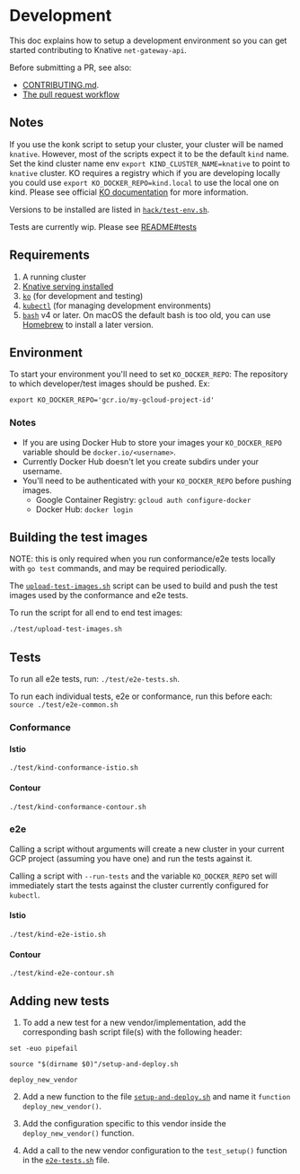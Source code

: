 # Development
This doc explains how to setup a development environment so you can get started
contributing to Knative `net-gateway-api`.

Before submitting a PR, see also:
- [CONTRIBUTING.md](./CONTRIBUTING.md).
- [The pull request workflow](https://knative.dev/community/contributing/reviewing/)

## Notes
If you use the konk script to setup your cluster, your cluster will be named `knative`. However, most of the scripts expect it to be the default `kind` name. Set the kind cluster name env `export KIND_CLUSTER_NAME=knative` to point to `knative` cluster. KO requires a registry which if you are developing locally you could use `export KO_DOCKER_REPO=kind.local` to use the local one on kind. Please see official [KO documentation](https://github.com/google/ko#local-publishing-options) for more information.

Versions to be installed are listed in [`hack/test-env.sh`](hack/test-env.sh).

Tests are currently wip. Please see [README#tests](README.md#tests)

## Requirements
1. A running cluster
2. [Knative serving installed](README.md#install-knative-serving)
3. [`ko`](https://github.com/google/ko) (for development and testing)
4. [`kubectl`](https://kubernetes.io/docs/tasks/tools/install-kubectl/) (for managing development environments)
5. [`bash`](https://www.gnu.org/software/bash/) v4 or later. On macOS the default bash is too old, you can use [Homebrew](https://brew.sh) to install a later version.

## Environment
To start your environment you'll need to set `KO_DOCKER_REPO`: The repository to which developer/test images should be pushed. Ex:

```shell
export KO_DOCKER_REPO='gcr.io/my-gcloud-project-id'
```

### Notes
- If you are using Docker Hub to store your images your `KO_DOCKER_REPO` variable should be `docker.io/<username>`.
- Currently Docker Hub doesn't let you create subdirs under your username.
- You'll need to be authenticated with your `KO_DOCKER_REPO` before pushing images.
  - Google Container Registry: `gcloud auth configure-docker`
  - Docker Hub: `docker login`

## Building the test images
NOTE: this is only required when you run conformance/e2e tests locally with `go test` commands, and may be required periodically.

The [`upload-test-images.sh`](test/upload-test-images.sh) script can be used to build and push the test images used by the conformance and e2e tests.

To run the script for all end to end test images:

```bash
./test/upload-test-images.sh
```

## Tests
To run all e2e  tests, run: `./test/e2e-tests.sh`.

To run each individual tests, e2e or conformance, run this before each: `source ./test/e2e-common.sh`
### Conformance
#### Istio
`./test/kind-conformance-istio.sh`

#### Contour
`./test/kind-conformance-contour.sh`

### e2e
Calling a script without arguments will create a new cluster in your current GCP project (assuming you have one) and run the tests against it.

Calling a script with `--run-tests` and the variable `KO_DOCKER_REPO` set will immediately start the tests against the cluster currently configured for `kubectl`.

#### Istio
`./test/kind-e2e-istio.sh`

#### Contour
`./test/kind-e2e-contour.sh`

## Adding new tests
1) To add a new test for a new vendor/implementation, add the corresponding bash script file(s) with the following header:

```shell
set -euo pipefail

source "$(dirname $0)"/setup-and-deploy.sh

deploy_new_vendor
```

2) Add a new function to the file  [`setup-and-deploy.sh`](test/setup-and-deploy.sh) and name it `function deploy_new_vendor()`.

3) Add the configuration specific to this vendor inside the `deploy_new_vendor()` function.

4) Add a call to the new vendor configuration to the `test_setup()` function in the [`e2e-tests.sh`](test/e2e-tests.sh) file.
